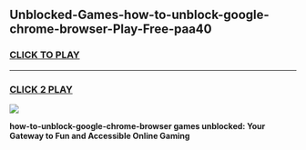 
## Unblocked-Games-how-to-unblock-google-chrome-browser-Play-Free-paa40
<h3>
<a href="https://premium76.site?title=how-to-unblock-google-chrome-browser&ref=18A1">CLICK TO PLAY</a></h3>
<hr>

<h3>
<a href="https://premium76.site?title=how-to-unblock-google-chrome-browser&ref=18A1">CLICK 2 PLAY</a>
  
</h3>

<a href="https://premium76.site?title=how-to-unblock-google-chrome-browser&ref=18A1"><img src="https://clearcache.store/games.png"></a>


**how-to-unblock-google-chrome-browser games unblocked: Your Gateway to Fun and Accessible Online Gaming**
